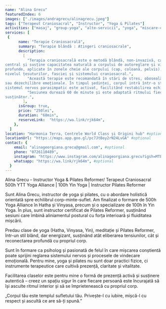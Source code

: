 ```yaml
---
name: "Alina Grecu"
featuredIndex: 6
images: ["./images/andragrecu/alinagrecu.jpeg"]
tags: ["Terapeut Craniosacral", "Instructor", "Yoga & Pilates"]
activities: ["masaj", "group-yoga", "alte-servicii", "yoga", "miscare-constienta", "aliniament", "group-pilates", "pilates"]
services: [
 {
      name: "Terapie Craniosacrală",
      summary: "Terapie blândă : Atingeri craniosacrale",
      description:
        [
          "Terapia craniosacrală este o metodă blândă, non-invazivă, care sprijină sistemul nervos
central și susține capacitatea naturală a corpului de autoreglare și vindecare. Prin atingeri subtile și
profunde, aplicate în zonele cheie ale corpului (cap, coloană, pelvis), se eliberează tensiuni acumulate la
nivelul țesuturilor, fasciei și sistemului craniosacral.",
          "Această terapie este recomandată în stări de stres, oboseală cronică, anxietate, insomnii, dureri cronice
sau dezechilibre emoționale. În timpul ședinței, corpul intră într-o stare de relaxare profundă, iar
sistemul nervos parasimpatic este activat, facilitând restabilirea echilibrului interior.",
          "Sesiunea durează 60 de minute și este adaptată ritmului fiecărui client, într-un spațiu sigur, calm și
susținător.",
        ],
      isGroup: true,
      price: "250lei",
      duration: "60min",
      reserveLink:  "https://wa.link/rjk64m",
    },
  ]
location: "Harmonia Terra, Centrele World Class și Origini hub" #optional
locationUrl: "https://maps.app.goo.gl/pc7JtBoy2rN24LvGA" #optional
contact: {
    email: "alinageorgiana.grecu@gmail.com", #optional
    phone: "0726110489",
    instagram: "https://www.instagram.com/alinageorgiana.grecu?igsh=MTEzZzZqOGk5Z3E2Nw%3D%3D&utm_source=qr",
    whatsapp: "https://wa.link/rjk64m", #optional
  }
---
```


Alina Grecu – Instructor Yoga & Pilates Reformer/ Terapeut Craniosacral
500h YTT Yoga Alliance | 100h Yin Yoga | Instructor Pilates Reformer

Sunt Alina Grecu, instructor de yoga și pilates, cu o abordare holistică orientată spre echilibrul corp-minte-suflet. Am finalizat o formare de 500h Yoga Alliance în Hatha și Vinyasa, precum și o specializare de 100h în Yin Yoga. În plus, sunt instructor certificat de Pilates Reformer, susținând sesiuni care îmbină aliniamentul postural cu forța interioară și fluiditatea mișcării.

Predau clase de yoga (Hatha, Vinyasa, Yin), meditație și Pilates Reformer, într-un stil blând, dar energizant, susținând atât eliberarea tensiunilor, cât și reconectarea profundă cu propriul corp.

Sunt în formare ca psiholog și pasionată de felul în care mișcarea conștientă poate sprijini reglarea sistemului nervos și procesele de vindecare emoțională. Pentru mine, yoga și pilates nu sunt doar practici fizice, ci instrumente terapeutice care cultivă prezență, claritate și vitalitate.

Facilitarea claselor este pentru mine o formă de prezență activă și susținere autentică – creez un spațiu sigur în care fiecare persoană este încurajată să își asculte ritmul interior și să se împrietenească cu propriul corp.

„Corpul tău este templul sufletului tău. Privește-l cu iubire, mișcă-l cu respect și ascultă ce are să-ți spună.”
